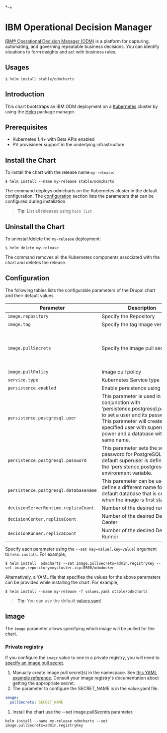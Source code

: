 *-+
# IBM Operational Decision Manager

[IBM® Operational Decision Manager (ODM)](https://www.ibm.com/support/knowledgecenter/SSQP76_8.9.0/welcome/kc_welcome_odmV.html)  is a platform for capturing, automating, and governing repeatable business decisions. You can identify situations to form insights and act with business rules.

## Usages

```console
$ helm install stable/odmcharts
```

## Introduction

This chart bootstraps an IBM ODM deployment on a [Kubernetes](http://kubernetes.io) cluster by using the [Helm](https://helm.sh) package manager.

## Prerequisites

- Kubernetes 1.4+ with Beta APIs enabled
- PV provisioner support in the underlying infrastructure

## Install the Chart

To install the chart with the release name `my-release`:

```console
$ helm install --name my-release stable/odmcharts
```

The command deploys odmcharts on the Kubernetes cluster in the default configuration. The [configuration](#configuration) section lists the parameters that can be configured during installation.

> **Tip**: List all releases using `helm list`

## Uninstall the Chart

To uninstall/delete the `my-release` deployment:

```console
$ helm delete my-release
```

The command removes all the Kubernetes components associated with the chart and deletes the release.

## Configuration

The following tables lists the configurable parameters of the Drupal chart and their default values.

| Parameter                         | Description                           | Default                                                   |
| --------------------------------- | ------------------------------------- | --------------------------------------------------------- |
| `image.repository`                | Specify the Repository                | `odmdocker`                                               |
| `image.tag`                       | Specify the tag image version         | `8.9.0`                                                   |
| `image.pullSecrets`               | Specify the image pull secrets        | `nil` (does not add image pull secrets to deployed pods)  |
| `image.pullPolicy`                | Image pull policy                     | `IfNotPresent`                                            |
| `service.type`                    | Kubernetes Service type               | `NodePort`                                                |
| `persistence.enabled`             | Enable persistence using PVC          | `false`                                                   |
| `persistence.postgresql.user` | This parameter is used in conjunction with 'persistence.postgresql.password' to set a user and its password. This parameter will create the specified user with superuser power and a database with the same name.  | `odm`                                                   |
| `persistence.postgresql.password` | This parameter sets the superuser password for PostgreSQL. The default superuser is defined by the 'persistence.postgresql.user' environment variable.  | `odm`                                                   |
| `persistence.postgresql.databasename` | This parameter can be used to define a different name for the default database that is created when the image is first started.   | `odmdb` |
| `decisionServerRuntime.replicaCount`| Number of the desired runtime       | `2`                                             |
| `decisionCenter.replicaCount`     | Number of the desired Decision Center | `1`                                                     |
| `decisionRunner.replicaCount`     | Number of the desired Decision Runner | `1`                      |


Specify each parameter using the `--set key=value[,key=value]` argument to `helm install`. For example,

```console
$ helm install  odmcharts --set image.pullSecrets=admin.registryKey --set image.repository=mycluster.icp:8500/odmdocker
```

Alternatively, a YAML file that specifies the values for the above parameters can be provided while installing the chart. For example,

```console
$ helm install --name my-release -f values.yaml stable/odmcharts
```

> **Tip**: You can use the default [values.yaml](values.yaml)

## Image

The `image` parameter allows specifying which image will be pulled for the chart.

### Private registry

If you configure the `image` value to one in a private registry, you will need to [specify an image pull secret](https://kubernetes.io/docs/concepts/containers/images/#specifying-imagepullsecrets-on-a-pod).

1. Manually create image pull secret(s) in the namespace. See [this YAML example reference](https://kubernetes.io/docs/concepts/containers/images/#creating-a-secret-with-a-docker-config). Consult your image registry's documentation about getting the appropriate secret.
1. The parameter to configure the SECRET_NAME is in the value.yaml file.
```yaml
image:
  pullSecrets: SECRET_NAME
```
1. Install the chart use the --set image.pullSecrets parameter.
```console
helm install --name my-release odmcharts --set image.pullSecrets=admin.registryKey
```
